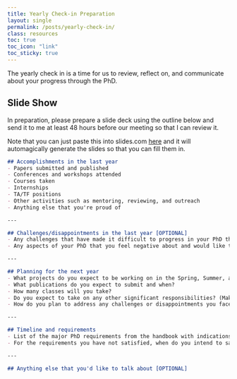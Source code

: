 ```yaml
---
title: Yearly Check-in Preparation 
layout: single 
permalink: /posts/yearly-check-in/
class: resources
toc: true
toc_icon: "link"
toc_sticky: true
---
```


The yearly check in is a time for us to review, reflect on, and communicate about your progress through the PhD.

## Slide Show

In preparation, please prepare a slide deck using the outline below and send it to me at least 48 hours before our meeting so that I can review it.

Note that you can just paste this into slides.com [here](https://adcl.slides.com/tools/markdown-to-presentation) and it will automagically generate the slides so that you can fill them in.

```markdown
## Accomplishments in the last year
- Papers submitted and published
- Conferences and workshops attended
- Courses taken
- Internships
- TA/TF positions
- Other activities such as mentoring, reviewing, and outreach
- Anything else that you're proud of

---

## Challenges/disappointments in the last year [OPTIONAL]
- Any challenges that have made it difficult to progress in your PhD that you would like to discuss with me
- Any aspects of your PhD that you feel negative about and would like to discuss with me

---

## Planning for the next year
- What projects do you expect to be working on in the Spring, Summer, and Fall?
- What publications do you expect to submit and when?
- How many classes will you take?
- Do you expect to take on any other significant responsibilities? (Make sure to indicate the relative priorities of this and the items above)
- How do you plan to address any challenges or disappointments you faced in the past year? [OPTIONAL]

---

## Timeline and requirements
- List of the major PhD requirements from the handbook with indications of which ones you have satisfied (if someone wants to make a list here, please submit a PR, but try to keep things as [DRY](https://en.wikipedia.org/wiki/Don%27t_repeat_yourself) as possible)
- For the requirements you have not satisfied, when do you intend to satisfy them? (month/year)

---

## Anything else that you'd like to talk about [OPTIONAL]
```
